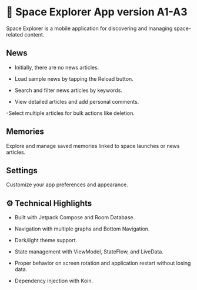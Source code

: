 # 🚀 Space Explorer App version A1-A3
Space Explorer is a mobile application for discovering and managing space-related content.

## News

- Initially, there are no news articles.

- Load sample news by tapping the Reload button.

- Search and filter news articles by keywords.

- View detailed articles and add personal comments.

 -Select multiple articles for bulk actions like deletion.

## Memories
Explore and manage saved memories linked to space launches or news articles.

## Settings
Customize your app preferences and appearance.

## ⚙️ Technical Highlights

- Built with Jetpack Compose and Room Database.

- Navigation with multiple graphs and Bottom Navigation.

- Dark/light theme support.

- State management with ViewModel, StateFlow, and LiveData.

- Proper behavior on screen rotation and application restart without losing data.

- Dependency injection with Koin.

